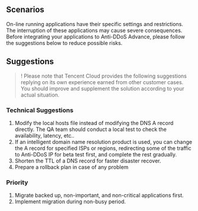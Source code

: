 ﻿[//]: # (chinagitpath:XXXXX)

## Scenarios
On-line running applications have their specific settings and restrictions. The interruption of these applications may cause severe consequences. Before integrating your applications to Anti-DDoS Advance, please follow the suggestions below to reduce possible risks.

## Suggestions
>! Please note that Tencent Cloud provides the following suggestions replying on its own experience earned from other customer cases. You should improve and supplement the solution according to your actual situation.

### Technical Suggestions
1.	Modify the local hosts file instead of modifying the DNS A record directly. The QA team should conduct a local test to check the availability, latency, etc..
2.	If an intelligent domain name resolution product is used, you can change the A record for specified ISPs or regions, redirecting some of the traffic to Anti-DDoS IP for beta test first, and complete the rest gradually.
3.	Shorten the TTL of a DNS record for faster disaster recover.
4.	Prepare a rollback plan in case of any problem

### Priority
1. Migrate backed up, non-important, and non-critical applications first.
2. Implement migration during non-busy period.

